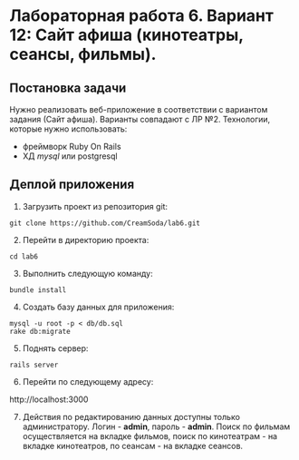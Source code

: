 Лабораторная работа 6. Вариант 12: Сайт афиша (кинотеатры, сеансы, фильмы). 
=====

Постановка задачи
-----------------

Нужно реализовать веб-приложение в соответствии с вариантом задания (Сайт афиша). Варианты совпадают с ЛР №2. Технологии, которые нужно использовать: 

- фреймворк Ruby On Rails
- ХД *mysql* или postgresql

Деплой приложения
-------

1. Загрузить проект из репозитория git:

  ```
  git clone https://github.com/CreamSoda/lab6.git
  ```
2. Перейти в директорию проекта:

  ```
  cd lab6
  ```
3. Выполнить следующую команду:

  ```
  bundle install
  ```

4. Создать базу данных для приложения:

  ```
  mysql -u root -p < db/db.sql
  rake db:migrate
  ```

5. Поднять сервер:

  ```
  rails server
  ```
6. Перейти по следующему адресу:

  http://localhost:3000

7. Действия по редактированию данных доступны только администратору. Логин - **admin**, пароль - **admin**. Поиск по фильмам осуществляется на вкладке фильмов, поиск по кинотеатрам - на вкладке кинотеатров, по сеансам - на вкладке сеансов.
